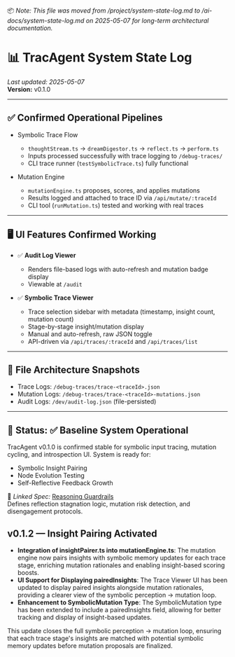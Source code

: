 📦 *Note: This file was moved from /project/system-state-log.md to /ai-docs/system-state-log.md on 2025-05-07 for long-term architectural documentation.*

# 📊 TracAgent System State Log  
_Last updated: 2025-05-07_  
**Version:** v0.1.0

---

## ✅ Confirmed Operational Pipelines

- Symbolic Trace Flow  
  - `thoughtStream.ts` → `dreamDigestor.ts` → `reflect.ts` → `perform.ts`  
  - Inputs processed successfully with trace logging to `/debug-traces/`  
  - CLI trace runner (`testSymbolicTrace.ts`) fully functional

- Mutation Engine  
  - `mutationEngine.ts` proposes, scores, and applies mutations  
  - Results logged and attached to trace ID via `/api/mutate/:traceId`  
  - CLI tool (`runMutation.ts`) tested and working with real traces

---

## 🖥️ UI Features Confirmed Working

- ✅ **Audit Log Viewer**
  - Renders file-based logs with auto-refresh and mutation badge display  
  - Viewable at `/audit`

- ✅ **Symbolic Trace Viewer**
  - Trace selection sidebar with metadata (timestamp, insight count, mutation count)  
  - Stage-by-stage insight/mutation display  
  - Manual and auto-refresh, raw JSON toggle  
  - API-driven via `/api/traces/:traceId` and `/api/traces/list`

---

## 📁 File Architecture Snapshots

- Trace Logs: `/debug-traces/trace-<traceId>.json`
- Mutation Logs: `/debug-traces/trace-<traceId>-mutations.json`
- Audit Logs: `/dev/audit-log.json` (file-persisted)

---

## 🚦 Status: ✅ Baseline System Operational

TracAgent v0.1.0 is confirmed stable for symbolic input tracing, mutation cycling, and introspection UI. System is ready for:
- Symbolic Insight Pairing
- Node Evolution Testing
- Self-Reflective Feedback Growth

📎 _Linked Spec:_ [Reasoning Guardrails](/ai-docs/reasoning-guardrails.md)  
Defines reflection stagnation logic, mutation risk detection, and disengagement protocols.

## v0.1.2 — Insight Pairing Activated

- **Integration of insightPairer.ts into mutationEngine.ts**: The mutation engine now pairs insights with symbolic memory updates for each trace stage, enriching mutation rationales and enabling insight-based scoring boosts.
- **UI Support for Displaying pairedInsights**: The Trace Viewer UI has been updated to display paired insights alongside mutation rationales, providing a clearer view of the symbolic perception → mutation loop.
- **Enhancement to SymbolicMutation Type**: The SymbolicMutation type has been extended to include a pairedInsights field, allowing for better tracking and display of insight-based updates.

This update closes the full symbolic perception → mutation loop, ensuring that each trace stage's insights are matched with potential symbolic memory updates before mutation proposals are finalized. 